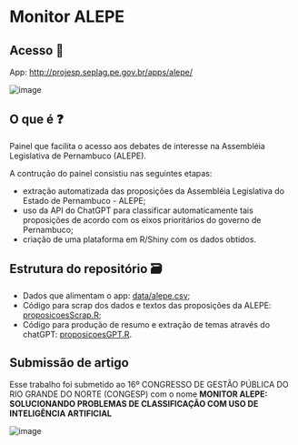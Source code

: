 # Monitor ALEPE

## Acesso 🔗
App: http://projesp.seplag.pe.gov.br/apps/alepe/

![image](https://github.com/IcaroBernardes/monitorALEPE/assets/7217965/96b39b1e-f4fa-4604-9bd1-ff7fecad2f90)

## O que é ❓
Painel que facilita o acesso aos debates de interesse na Assembléia Legislativa de Pernambuco (ALEPE).

A contrução do painel consistiu nas seguintes etapas:
- extração automatizada das proposições da Assembléia Legislativa do Estado de Pernambuco - ALEPE;
- uso da API do ChatGPT para classificar automaticamente tais proposições de acordo com os eixos prioritários do governo de Pernambuco;
- criação de uma plataforma em R/Shiny com os dados obtidos.

## Estrutura do repositório 🗃️
- Dados que alimentam o app: [data/alepe.csv](https://github.com/IcaroBernardes/monitorALEPE/blob/main/data/alepe.csv);
- Código para scrap dos dados e textos das proposições da ALEPE: [proposicoesScrap.R](https://github.com/IcaroBernardes/monitorALEPE/blob/main/proposicoesScrap.R);
- Código para produção de resumo e extração de temas através do chatGPT: [proposicoesGPT.R](https://github.com/IcaroBernardes/monitorALEPE/blob/main/proposicoesGPT.R).

## Submissão de artigo
Esse trabalho foi submetido ao 16º CONGRESSO DE GESTÃO PÚBLICA DO RIO GRANDE DO NORTE (CONGESP) com o nome **MONITOR ALEPE: SOLUCIONANDO PROBLEMAS DE CLASSIFICAÇÃO COM USO DE INTELIGÊNCIA ARTIFICIAL**

![image](https://github.com/IcaroBernardes/monitorALEPE/assets/7217965/1cd0369d-2e45-455b-8857-efd255cc0f7c)
